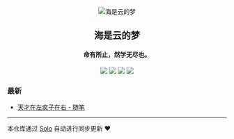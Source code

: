 <p align="center"><img alt="海是云的梦" src="https://static.b3log.org/images/brand/solo-32.png"></p><h2 align="center">
海是云的梦
</h2>

<h4 align="center">命有所止，然学无尽也。</h4>
<p align="center"><a title="海是云的梦" target="_blank" href="https://github.com/MrLhp/solo-blog"><img src="https://img.shields.io/github/last-commit/MrLhp/solo-blog.svg?style=flat-square&color=FF9900"></a>
<a title="GitHub repo size in bytes" target="_blank" href="https://github.com/MrLhp/solo-blog"><img src="https://img.shields.io/github/repo-size/MrLhp/solo-blog.svg?style=flat-square"></a>
<a title="Solo Version" target="_blank" href="https://github.com/b3log/solo/releases"><img src="https://img.shields.io/badge/solo-3.6.6-f1e05a.svg?style=flat-square&color=blueviolet"></a>
<a title="Hits" target="_blank" href="https://github.com/b3log/hits"><img src="https://hits.b3log.org/MrLhp/solo-blog.svg"></a></p>

### 最新

* [天才在左疯子在右 -  随笔](https://kafeitoo.com/articles/2019/08/06/1565072375497.html)



---

本仓库通过 [Solo](https://github.com/b3log/solo) 自动进行同步更新 ❤️ 